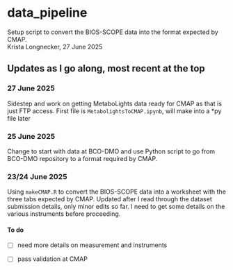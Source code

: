 # data_pipeline
Setup script to convert the BIOS-SCOPE data into the format expected by CMAP.\
Krista Longnecker, 27 June 2025

## Updates as I go along, most recent at the top
### 27 June 2025
Sidestep and work on getting MetaboLights data ready for CMAP as that is just FTP access. First file is ``MetabolightsToCMAP.ipynb``, will make into a *py file later

### 25 June 2025
Change to start with data at BCO-DMO and use Python script to go from BCO-DMO repository to a format required by CMAP.

### 23/24 June 2025
Using ``makeCMAP.R`` to convert the BIOS-SCOPE data into a worksheet with the three tabs expected by CMAP. Updated after I read through the dataset submission details, only minor edits so far. I need to get some details on the various instruments before proceeding.

#### To do
- [ ] need more details on measurement and instruments
- [ ] pass validation at CMAP

